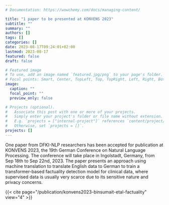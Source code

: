 ```yaml
---
# Documentation: https://wowchemy.com/docs/managing-content/

title: "1 paper to be presented at KONVENS 2023"
subtitle: ""
summary: ""
authors: []
tags: []
categories: []
date: 2023-08-17T09:24:01+02:00
lastmod: 2023-08-17
featured: false
draft: false

# Featured image
# To use, add an image named `featured.jpg/png` to your page's folder.
# Focal points: Smart, Center, TopLeft, Top, TopRight, Left, Right, BottomLeft, Bottom, BottomRight.
image:
  caption: ""
  focal_point: ""
  preview_only: false

# Projects (optional).
#   Associate this post with one or more of your projects.
#   Simply enter your project's folder or file name without extension.
#   E.g. `projects = ["internal-project"]` references `content/project/deep-learning/index.md`.
#   Otherwise, set `projects = []`.
projects: []
---
```


One paper from DFKI-NLP researchers has been accepted for publication at KONVENS 2023, the 19th German Conference on Natural Language Processing. The conference will take place in Ingolstadt, Germany, from Sep 18th to Sep 22nd, 2023. The paper presents an approach using machine translation to translate English data to German to train a transformer-based factuality detection model for clinical data, where supervised data is usually very scarce due to its sensitive nature and privacy concerns.

{{< cite page="/publication/konvens2023-binsumait-etal-factuality" view="4" >}}
